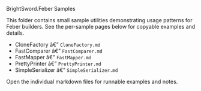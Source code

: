 BrightSword.Feber Samples

This folder contains small sample utilities demonstrating usage patterns for Feber builders. See the per-sample pages below for copyable examples and details.

- CloneFactory â€” `CloneFactory.md`
- FastComparer â€” `FastComparer.md`
- FastMapper â€” `FastMapper.md`
- PrettyPrinter â€” `PrettyPrinter.md`
- SimpleSerializer â€” `SimpleSerializer.md`

Open the individual markdown files for runnable examples and notes.